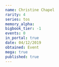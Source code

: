 ```yaml
---
name: Christine Chapel
rarity: 4
series: tos
memory_alpha:
bigbook_tier: -1
events: 0
in_portal: true
date: 04/12/2019
obtained: Event
mega: true
published: true
---
```



